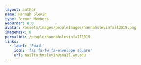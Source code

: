 ```yaml
---
layout: author
name: Hannah Slevin
type: Former Members
webOrder: 8.0
avatar: /assets/images/peopleImages/hannahslevinfall2019.png
imageMask: 0
permalink: /people/hannahslevinfall2019
links:
  - label: 'Email'
    icon: 'fas fa-fw fa-envelope square'
    url: mailto:hmslevin@email.wm.edu
---
```


